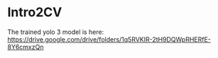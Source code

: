 # Intro2CV

The trained yolo 3 model is here: https://drive.google.com/drive/folders/1q5RVKIR-2tH9DQWpRHERfE-8Y6cmxzQn
